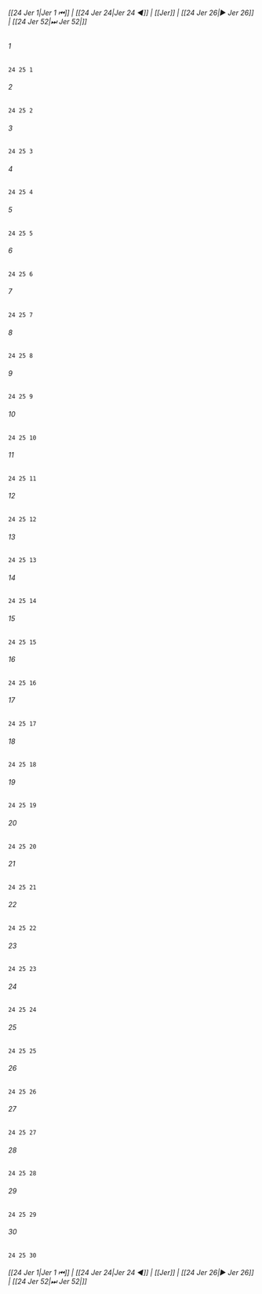 
###### [[24 Jer 1|Jer 1 ⏮]] | [[24 Jer 24|Jer 24 ◀]] | [[Jer]] | [[24 Jer 26|▶ Jer 26]] | [[24 Jer 52|⏭ Jer 52|]]

###### 1
``` verse
24 25 1 
```
###### 2
``` verse
24 25 2 
```
###### 3
``` verse
24 25 3 
```
###### 4
``` verse
24 25 4 
```
###### 5
``` verse
24 25 5 
```
###### 6
``` verse
24 25 6 
```
###### 7
``` verse
24 25 7 
```
###### 8
``` verse
24 25 8 
```
###### 9
``` verse
24 25 9 
```
###### 10
``` verse
24 25 10 
```
###### 11
``` verse
24 25 11 
```
###### 12
``` verse
24 25 12 
```
###### 13
``` verse
24 25 13 
```
###### 14
``` verse
24 25 14 
```
###### 15
``` verse
24 25 15 
```
###### 16
``` verse
24 25 16 
```
###### 17
``` verse
24 25 17 
```
###### 18
``` verse
24 25 18 
```
###### 19
``` verse
24 25 19 
```
###### 20
``` verse
24 25 20 
```
###### 21
``` verse
24 25 21 
```
###### 22
``` verse
24 25 22 
```
###### 23
``` verse
24 25 23 
```
###### 24
``` verse
24 25 24 
```
###### 25
``` verse
24 25 25 
```
###### 26
``` verse
24 25 26 
```
###### 27
``` verse
24 25 27 
```
###### 28
``` verse
24 25 28 
```
###### 29
``` verse
24 25 29 
```
###### 30
``` verse
24 25 30 
```

###### [[24 Jer 1|Jer 1 ⏮]] | [[24 Jer 24|Jer 24 ◀]] | [[Jer]] | [[24 Jer 26|▶ Jer 26]] | [[24 Jer 52|⏭ Jer 52|]]

